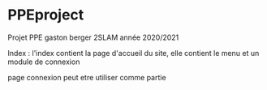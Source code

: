 # PPEproject
Projet PPE gaston berger 2SLAM année 2020/2021

Index : l'index contient la page d'accueil du site, elle contient le menu et un module de connexion

page connexion peut etre utiliser comme partie 